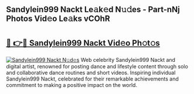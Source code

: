 ## Sandylein999 Nackt Le𝚊k𝚎d N𝚞𝚍es - Part-nNj Photos Vid𝚎o Le𝚊ks vCOhR

# <h2><a href="http://fb5a0b6.evod.top/?m=Sandylein999+Nackt">🔗 👉🔴 Sandylein999 Nackt Vid𝚎o Ph𝚘t𝚘s</a></h2>

[![Sandylein999 Nackt N𝚞d𝚎s](https://i.imgur.com/8V9OHl7.gif)](http://fb5a0b6.evod.top/?m=Sandylein999+Nackt)
Web celebrity Sandylein999 Nackt and digital artist, renowned for posting dance and lifestyle content through solo and collaborative dance routines and short videos. Inspiring individual Sandylein999 Nackt, celebrated for their remarkable achievements and commitment to making a positive impact on the world. 
